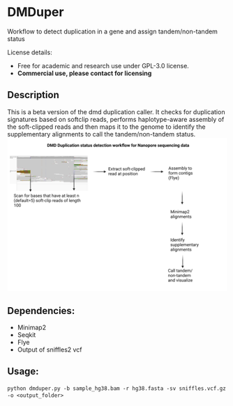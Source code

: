 # DMDuper
Workflow to detect duplication in a gene and assign tandem/non-tandem status

License details:
* Free for academic and research use under GPL-3.0 license. 
* **Commercial use, please contact for licensing**

## Description
This is a beta version of the dmd duplication caller. It checks for duplication signatures based on softclip reads, performs haplotype-aware assembly of the soft-clipped reads and then maps it to the genome to identify the supplementary alignments to call the tandem/non-tandem status. 
![alt text](https://github.com/jagadhesh89/dmduper/blob/main/DMD.png)

## Dependencies:
* Minimap2
* Seqkit
* Flye
* Output of sniffles2 vcf




## Usage:
```
python dmduper.py -b sample_hg38.bam -r hg38.fasta -sv sniffles.vcf.gz -o <output_folder>
```
